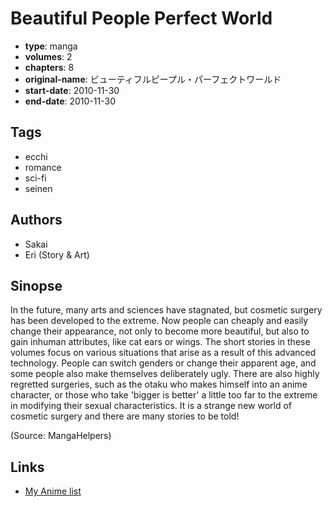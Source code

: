 # Beautiful People Perfect World

-   **type**: manga
-   **volumes**: 2
-   **chapters**: 8
-   **original-name**: ビューティフルピープル・パーフェクトワールド
-   **start-date**: 2010-11-30
-   **end-date**: 2010-11-30

## Tags

-   ecchi
-   romance
-   sci-fi
-   seinen

## Authors

-   Sakai
-   Eri (Story & Art)

## Sinopse

In the future, many arts and sciences have stagnated, but cosmetic surgery has been developed to the extreme. Now people can cheaply and easily change their appearance, not only to become more beautiful, but also to gain inhuman attributes, like cat ears or wings. The short stories in these volumes focus on various situations that arise as a result of this advanced technology. People can switch genders or change their apparent age, and some people also make themselves deliberately ugly. There are also highly regretted surgeries, such as the otaku who makes himself into an anime character, or those who take 'bigger is better' a little too far to the extreme in modifying their sexual characteristics. It is a strange new world of cosmetic surgery and there are many stories to be told!

(Source: MangaHelpers)

## Links

-   [My Anime list](https://myanimelist.net/manga/83893/Beautiful_People_Perfect_World)
